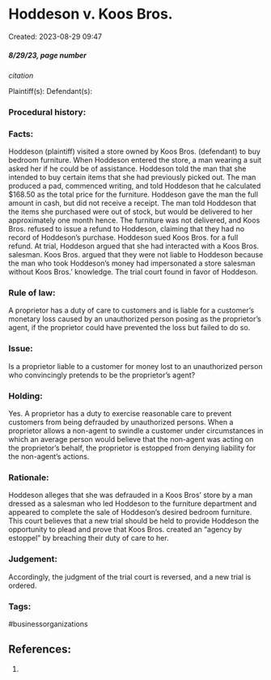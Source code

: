 # Hoddeson v. Koos Bros.
Created: 2023-08-29 09:47

##### 8/29/23, page number
*citation*

Plaintiff(s):
Defendant(s):

### Procedural history:

### Facts:
Hoddeson (plaintiff) visited a store owned by Koos Bros. (defendant) to buy bedroom furniture. When Hoddeson entered the store, a man wearing a suit asked her if he could be of assistance. Hoddeson told the man that she intended to buy certain items that she had previously picked out. The man produced a pad, commenced writing, and told Hoddeson that he calculated $168.50 as the total price for the furniture. Hoddeson gave the man the full amount in cash, but did not receive a receipt. The man told Hoddeson that the items she purchased were out of stock, but would be delivered to her approximately one month hence. The furniture was not delivered, and Koos Bros. refused to issue a refund to Hoddeson, claiming that they had no record of Hoddeson’s purchase. Hoddeson sued Koos Bros. for a full refund. At trial, Hoddeson argued that she had interacted with a Koos Bros. salesman. Koos Bros. argued that they were not liable to Hoddeson because the man who took Hoddeson’s money had impersonated a store salesman without Koos Bros.’ knowledge. The trial court found in favor of Hoddeson.

### Rule of law:
A proprietor has a duty of care to customers and is liable for a customer’s monetary loss caused by an unauthorized person posing as the proprietor’s agent, if the proprietor could have prevented the loss but failed to do so.

### Issue:
Is a proprietor liable to a customer for money lost to an unauthorized person who convincingly pretends to be the proprietor’s agent?

### Holding:
Yes. A proprietor has a duty to exercise reasonable care to prevent customers from being defrauded by unauthorized persons. When a proprietor allows a non-agent to swindle a customer under circumstances in which an average person would believe that the non-agent was acting on the proprietor’s behalf, the proprietor is estopped from denying liability for the non-agent’s actions. 

### Rationale:
Hoddeson alleges that she was defrauded in a Koos Bros’ store by a man dressed as a salesman who led Hoddeson to the furniture department and appeared to complete the sale of Hoddeson’s desired bedroom furniture. This court believes that a new trial should be held to provide Hoddeson the opportunity to plead and prove that Koos Bros. created an “agency by estoppel” by breaching their duty of care to her. 

### Judgement:
Accordingly, the judgment of the trial court is reversed, and a new trial is ordered.

### Tags:
#businessorganizations 


## References:

1. 